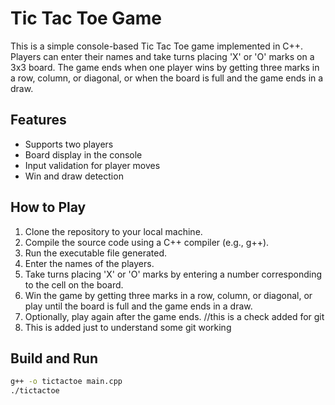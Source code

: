 # Tic Tac Toe Game

This is a simple console-based Tic Tac Toe game implemented in C++. Players can enter their names and take turns placing 'X' or 'O' marks on a 3x3 board. The game ends when one player wins by getting three marks in a row, column, or diagonal, or when the board is full and the game ends in a draw.

## Features

- Supports two players
- Board display in the console
- Input validation for player moves
- Win and draw detection

## How to Play

1. Clone the repository to your local machine.
2. Compile the source code using a C++ compiler (e.g., g++).
3. Run the executable file generated.
4. Enter the names of the players.
5. Take turns placing 'X' or 'O' marks by entering a number corresponding to the cell on the board.
6. Win the game by getting three marks in a row, column, or diagonal, or play until the board is full and the game ends in a draw.
7. Optionally, play again after the game ends. //this is a check added for git
8. This is added just to understand some git working

## Build and Run

```bash
g++ -o tictactoe main.cpp
./tictactoe
